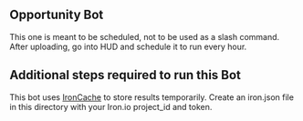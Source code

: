 ## Opportunity Bot

This one is meant to be scheduled, not to be used as a slash command. After uploading, go into HUD
and schedule it to run every hour. 

## Additional steps required to run this Bot

This bot uses [IronCache](http://www.iron.io/cache) to store results temporarily. 
Create an iron.json file in this directory with your Iron.io project_id and token. 
